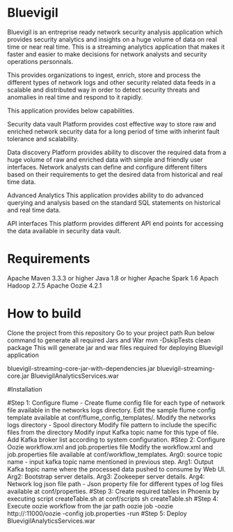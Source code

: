 <!--
Title: Bluevigil
Description:  Bluevigil security analytics application

-->
# Bluevigil

Bluevigil is an entreprise ready network security analysis application which provides security analytics and insights on a huge volume of data on real time or near real time.
This is a streaming analytics application that makes it faster and easier to make decisions for network analysts and security operations personnals.

This provides organizations to ingest, enrich, store and process the different types of network logs and other security related data feeds in a scalable and distributed way 
in order to detect security threats and anomalies in real time and respond to it rapidly. 

This application provides below capabilities.

Security data vault
Platform provides cost effective way to store raw and enriched network security data for a long period of time with inherint fault tolerance and scalability.

Data discovery
Platform provides ability to discover the required data from a huge volume of raw and enriched data with simple and friendly user interfaces. Network analysts can define and configure different 
filters based on their requirements to get the desired data from historical and real time data. 

Advanced Analytics
This application provides ability to do advanced querying and analysis based on the standard SQL statements on historical and real time data.

API interfaces
This platform provides different API end points for accessing the data available in security data vault.

# Requirements
Apache Maven 3.3.3 or higher
Java 1.8 or higher
Apache Spark 1.6
Apach Hadoop 2.7.5
Apache Oozie 4.2.1

# How to build 
Clone the project from this repository
Go to your project path 
Run below command to generate all required Jars and War 
mvn -DskipTests clean package
This will generate jar and war files required for deploying Bluevigil application

bluevigil-streaming-core-jar-with-dependencies.jar
bluevigil-streaming-core.jar
BluevigilAnalyticsServices.war

#Installation

#Step 1: 
    Configure flume - Create flume config file for each type of network file available in the networks logs directory.
        Edit the sample flume config template available at conf/flume_config_templates/.
        Modify the networks logs directory - Spool directory
        Modify file pattern to include the specific files from the directory
        Modify input Kafka topic name for this type of file.
        Add Kafka broker list according to system configuration.
#Step 2: 
    Configure Oozie workflow.xml and job.properties file
		Modify the workflow.xml and job.properties file available at conf/workflow_templates.
		Arg0: source topic name - input kafka topic name mentioned in previous step.
		Arg1: Output Kafka topic name where the processed data pushed to consume by Web UI.
		Arg2: Bootstrap server details.
		Arg3: Zookeeper server details.
		Arg4: Network log json file path - Json property file for different types of log files available at conf/properties.
#Step 3: 
    Create required tables in Phoenix by executing script createTable.sh at conf/scripts
		sh createTable.sh
#Step 4: 
    Execute oozie workflow from the jar path
		oozie job -oozie http://<Your Ip>:11000/oozie -config job.properties -run
#Step 5:
    Deploy BluevigilAnalyticsServices.war